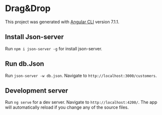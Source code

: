 # Drag&Drop

This project was generated with [Angular CLI](https://github.com/angular/angular-cli) version 7.1.1.

## Install Json-server
Run `npm i json-server -g` for install json-server.

## Run db.Json
Run `json-server -w db.json`. Navigate to `http://localhost:3000/customers`.

## Development server

Run `ng serve` for a dev server. Navigate to `http://localhost:4200/`. The app will automatically reload if you change any of the source files.
